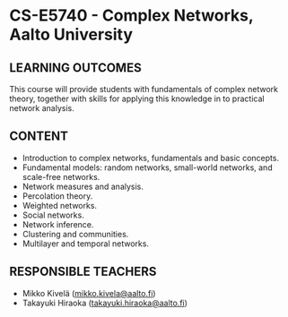 # CS-E5740 - Complex Networks, Aalto University

## LEARNING OUTCOMES
This course will provide students with fundamentals of complex network theory, together with skills for applying this knowledge in to practical network analysis.

## CONTENT
* Introduction to complex networks, fundamentals and basic concepts. 
* Fundamental models: random networks, small-world networks, and scale-free networks. 
* Network measures and analysis. 
* Percolation theory. 
* Weighted networks. 
* Social networks. 
* Network inference. 
* Clustering and communities.
* Multilayer and temporal networks.

## RESPONSIBLE TEACHERS
- Mikko Kivelä (mikko.kivela@aalto.fi)
- Takayuki Hiraoka (takayuki.hiraoka@aalto.fi)







